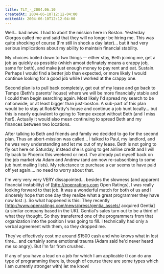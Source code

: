 ```yaml
---
title: TLT_-_2004.06.10
createdAt: 2004-06-10T12:12-04:00
editedAt: 2004-06-10T12:12-04:00
---
```


Well... bad news. I had to abort the mission here in Boston. Yesterday Giorgos called me and said that they will no longer be hiring me. This was quite shocking of course (I'm still in shock a day later)... but it had very serious implications about my ability to maintain financial stability.

My choices boiled down to two things -- either stay, Beth joining me, get a job as quickly as possible (which amost definately means a crappy job, same for beth), and make just enough money to pay rent and eat. Sustain. Perhaps I would find a better job than expected, or more likely I would continue looking for a good job while I worked at the crappy one.

Second plan is to pull back completely, get out of my lease and go back to Tempe (Beth's parents' house) where we will be more financially stable and I could then begin searching again. Most likely I'd spread my search to be nationwide, or at least bigger than just-boston. A sub-part of this plan would be to stay at Rob&Patty's house and continue a job hunt locally... but this is nearly equivalent to going to Tempe except without Beth (and I miss her!). Actually it would also mean continuing to spread Beth and my finances between two locations.

After talking to Beth and friends and family we decided to go for the second plan. Thus an abort-mission was called... I talked to Paul, my landlord, and he was very understanding and let me out of my lease. Beth is not going to fly out here on Saturday, instead she is going to get airline credit and I will fly back to Phoenix this weekend or next. I've already put myself back on the job market via Adam and Andrew (and am now re-subscribing to some jub hunt mailing lists). My reluctance to purchase a car seems to have paid off yet again.... no need to worry about that.

I'm very very very VERY dissapointed... besides the slowness (and apparent financial instability) of [http://openratings.com Open Ratings], I was really looking forward to that job. It was a wonderful match for both of us and I sincerely hope that one day they realize what a great programmer they have now lost :). So what happened is this: They recently [http://www.openratings.com/news/press/gentia_assets/ acquired Gentia] (a similar company based in the UK). Gential's sales turn out to be a third of what they thought. So they transferred one of the programmers from that organization into the position I was going to fill. I technically had only a verbal agreement with them, so they dropped me.

They've effectively cost me around $1500 cash and who knows what in lost time... and certainly some emotional trauma (Adam said he'd never heard me so angry). But I'm far from crushed.

If any of you have a lead on a job for which I am applicable (I can do any type of programming there is, though of course there are some types which I am currently stronger with) let me know!

